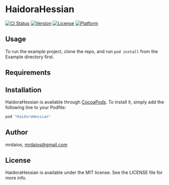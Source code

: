 # HaidoraHessian

[![CI Status](http://img.shields.io/travis/mrdaios/HaidoraHessian.svg?style=flat)](https://travis-ci.org/mrdaios/HaidoraHessian)
[![Version](https://img.shields.io/cocoapods/v/HaidoraHessian.svg?style=flat)](http://cocoapods.org/pods/HaidoraHessian)
[![License](https://img.shields.io/cocoapods/l/HaidoraHessian.svg?style=flat)](http://cocoapods.org/pods/HaidoraHessian)
[![Platform](https://img.shields.io/cocoapods/p/HaidoraHessian.svg?style=flat)](http://cocoapods.org/pods/HaidoraHessian)

## Usage

To run the example project, clone the repo, and run `pod install` from the Example directory first.

## Requirements

## Installation

HaidoraHessian is available through [CocoaPods](http://cocoapods.org). To install
it, simply add the following line to your Podfile:

```ruby
pod "HaidoraHessian"
```

## Author

mrdaios, mrdaios@gmail.com

## License

HaidoraHessian is available under the MIT license. See the LICENSE file for more info.
